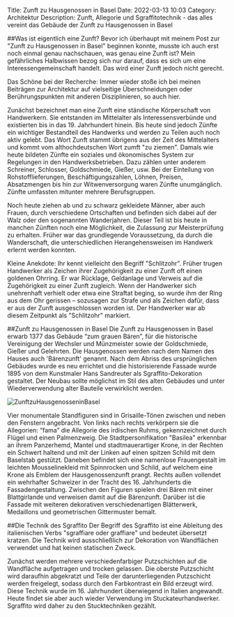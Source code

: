 Title: Zunft zu Hausgenossen in Basel 
Date: 2022-03-13 10:03
Category: Architektur
Description: Zunft, Allegorie und Sgraffitotechnik - das alles vereint das Gebäude der Zunft zu Hausgenossen in Basel 

##Was ist eigentlich eine Zunft? 
Bevor ich überhaupt mit meinem Post zur "Zunft zu Hausgenossen in Basel" beginnen konnte, musste ich auch erst noch einmal genau nachschauen, was genau eine Zunft ist?
Mein gefährliches Halbwissen bezog sich nur darauf, dass es sich um eine Interessengemeinschaft handelt.
Das wird einer Zunft jedoch nicht gerecht. 

Das Schöne bei der Recherche: Immer wieder stoße ich bei meinen Beiträgen zur Architektur auf vielseitige Überschneidungen oder Berührungspunkten mit anderen Disziplinieren, so auch hier. 

Zunächst bezeichnet man eine Zunft eine ständische Körperschaft von Handwerkern.
Sie entstanden im Mittelalter als Interessensverbünde und existierten bis in das 19. Jahrhundert hinein.
Bis heute sind jedoch Zünfte ein wichtiger Bestandteil des Handwerks und werden zu Teilen auch noch aktiv gelebt.
Das Wort Zunft stammt übrigens aus der Zeit des Mittelalters und kommt vom althochdeutschen Wort zumft "zu ziemen".
Damals wie heute bildeten Zünfte ein soziales und ökonomisches System zur Regelungen in den Handwerksbetrieben.
Dazu zählen unter anderem Schreiner, Schlosser, Goldschmiede, Gießer, usw.
Bei der Einteilung von Rohstofflieferungen, Beschäftigungszahlen, Löhnen, Preisen, Absatzmengen bis hin zur Witwenversorgung waren Zünfte unumgänglich.
Zünfte umfassten mitunter mehrere Berufsgruppen. 

Noch heute ziehen ab und zu schwarz gekleidete Männer, aber auch Frauen, durch verschiedene Ortschaften und befinden sich dabei auf der Walz oder den sogenannten Wanderjahren.
Dieser Teil ist bis heute in manchen Zünften noch eine Möglichkeit, die Zulassung zur Meisterprüfung zu erhalten.
Früher war das grundlegende Voraussetzung, da durch die Wanderschaft, die unterschiedlichen Herangehensweisen im Handwerk erlernt werden konnten. 

Kleine Anekdote: Ihr kennt vielleicht den Begriff "Schlitzohr".
Früher trugen Handwerker als Zeichen ihrer Zugehörigkeit zu einer Zunft oft einen goldenen Ohrring.
Er war Rücklage, Geldanlage und Verweis auf die Zugehörigkeit zu einer Zunft zugleich.
Wenn der Handwerker sich unehrenhaft verhielt oder etwa eine Straftat beging, so wurde ihm der Ring aus dem Ohr gerissen – sozusagen zur Strafe und als Zeichen dafür, dass er aus der Zunft ausgeschlossen worden ist.
Der Handwerker war ab diesem Zeitpunkt als "Schlitzohr" markiert. 

##Zunft zu Hausgenossen in Basel 
Die Zunft zu Hausgenossen in Basel erwarb 1377 das Gebäude “zum grauen Bären”, für die historische Vereinigung der Wechsler und Münzmeister sowie der Goldschmiede, Gießer und Gelehrten.
Die Hausgenossen werden nach dem Namen des Hauses auch 'Bärenzunft' genannt.
Nach dem Abriss des ursprünglichen Gebäudes wurde es neu errichtet und die historisierende Fassade wurde 1895 von dem Kunstmaler Hans Sandreuter als Sgraffito-Dekoration gestaltet.
Der Neubau sollte möglichst im Stil des alten Gebäudes und unter Wiederverwendung alter Bauteile verwirklicht werden. 

![ZunftzuHausgenosseninBasel]({static}/images/2022-04-01_Zunft-zu-Hausgenossen-in-Basel/ZunfthauszuBasel.jpg)

Vier monumentale Standfiguren sind in Grisaille-Tönen zwischen und neben den Fenstern angebracht.
Von links nach rechts verkörpern sie die Allegorien: “fama” die Allegorie des irdischen Ruhms, gekennzeichnet durch Flügel und einen Palmenzweig.
Die Stadtpersonifikation "Basilea" erkennbar an ihrem Panzerhemd, Mantel und stadtmauerartiger Krone, in der Rechten ein Schwert haltend und mit der Linken auf einen spitzen Schild mit dem Baselstab gestützt.
Daneben befindet sich eine namenlose Frauengestalt im leichten Mousselinekleid mit Spinnrocken und Schild, auf welchem eine Krone als Emblem der Hausgenossenzunft prangt.
Rechts außen vollendet ein wehrhafter Schweizer in der Tracht des 16. Jahrhunderts die Fassadengestaltung.
Zwischen den Figuren spielen drei Bären mit einer Blattgirlande und verweisen damit auf die Bärenzunft.
Darüber ist die Fassade mit weiteren dekorativen verschiedenartigen Blätterwerk, Medaillons und geometrischen Gittermuster bemalt. 

##Die Technik des Sgraffito 
Der Begriff des Sgraffito ist eine Ableitung des italienischen Verbs "sgraffiare oder graffiare" und bedeutet übersetzt kratzen.
Die Technik wird ausschließlich zur Dekoration von Wandflächen verwendet und hat keinen statischen Zweck. 

Zunächst werden mehrere verschiedenfarbiger Putzschichten auf die Wandfläche aufgetragen und trocken gelassen.
Die oberste Putzschicht wird daraufhin abgekratzt und Teile der darunterliegenden Putzschicht werden freigelegt, sodass durch den Farbkontrast ein Bild erzeugt wird.
Diese Technik wurde im 16. Jahrhundert überwiegend in Italien angewandt.
Heute findet sie aber auch wieder Verwendung im Stuckateurhandwerker.
Sgraffito wird daher zu den Stucktechniken gezählt.